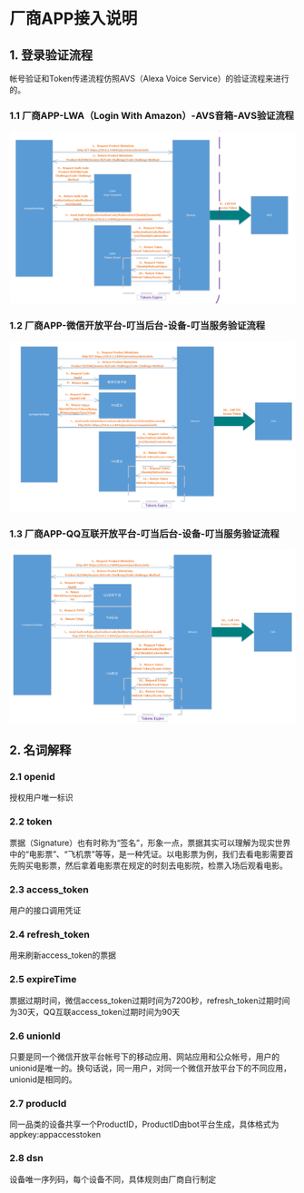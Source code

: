 # 厂商APP接入说明 #
## 1. 登录验证流程 ##
帐号验证和Token传递流程仿照AVS（Alexa Voice Service）的验证流程来进行的。
### 1.1 厂商APP-LWA（Login With Amazon）-AVS音箱-AVS验证流程 ###
![](image/avsopen.png)
### 1.2 厂商APP-微信开放平台-叮当后台-设备-叮当服务验证流程 ###
![](image/wxopen.png)
### 1.3 厂商APP-QQ互联开放平台-叮当后台-设备-叮当服务验证流程 ###
![](image/qqopen.png)
## 2. 名词解释 ##
### 2.1 openid ###
授权用户唯一标识</br>
### 2.2 token ###
票据（Signature）也有时称为“签名”，形象一点，票据其实可以理解为现实世界中的“电影票”、“飞机票”等等，是一种凭证。以电影票为例，我们去看电影需要首先购买电影票，然后拿着电影票在规定的时刻去电影院，检票入场后观看电影。</br>
### 2.3 access_token ###
用户的接口调用凭证</br>
### 2.4 refresh_token ###
用来刷新access_token的票据</br>
### 2.5 expireTime ###
票据过期时间，微信access_token过期时间为7200秒，refresh_token过期时间为30天，QQ互联access_token过期时间为90天</br>
### 2.6 unionId ###
只要是同一个微信开放平台帐号下的移动应用、网站应用和公众帐号，用户的unionid是唯一的。换句话说，同一用户，对同一个微信开放平台下的不同应用，unionid是相同的。</br>
### 2.7 producId ###
同一品类的设备共享一个ProductID，ProductID由bot平台生成，具体格式为appkey:appaccesstoken</br>
### 2.8 dsn ###
设备唯一序列码，每个设备不同，具体规则由厂商自行制定</br>